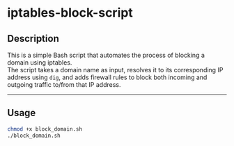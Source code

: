 # iptables-block-script

##  Description
This is a simple Bash script that automates the process of blocking a domain using iptables.  
The script takes a domain name as input, resolves it to its corresponding IP address using `dig`, and adds firewall rules to block both incoming and outgoing traffic to/from that IP address.

---

## Usage

```bash
chmod +x block_domain.sh
./block_domain.sh
